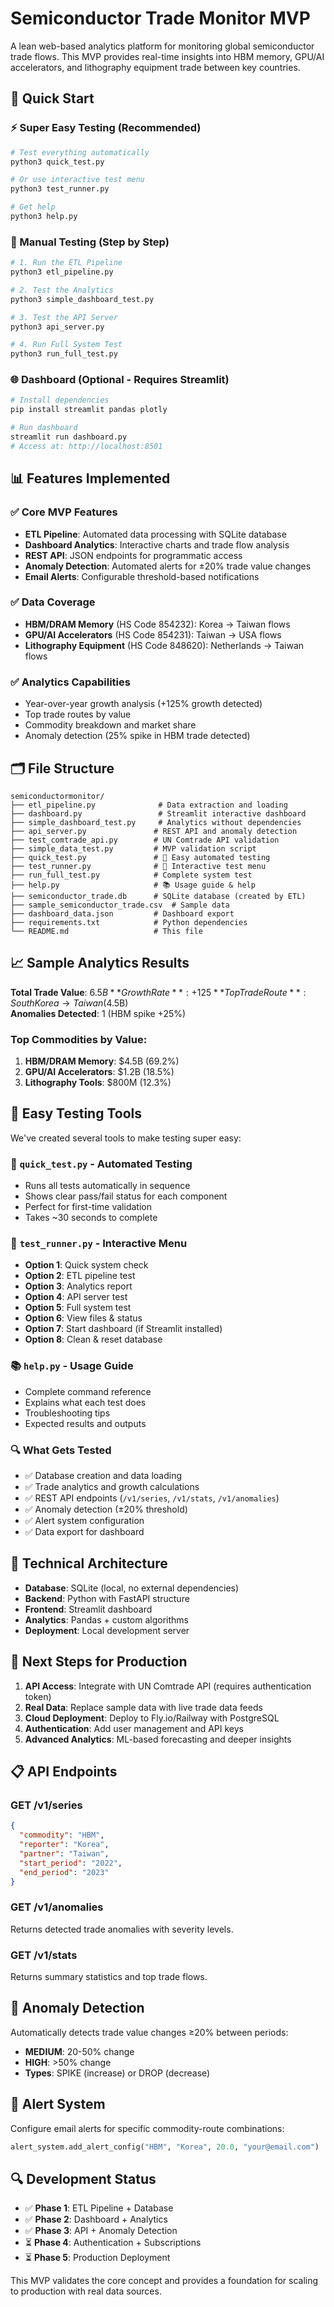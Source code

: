 # Semiconductor Trade Monitor MVP

A lean web-based analytics platform for monitoring global semiconductor trade flows. This MVP provides real-time insights into HBM memory, GPU/AI accelerators, and lithography equipment trade between key countries.

## 🚀 Quick Start

### ⚡ Super Easy Testing (Recommended)
```bash
# Test everything automatically
python3 quick_test.py

# Or use interactive test menu
python3 test_runner.py

# Get help
python3 help.py
```

### 🔧 Manual Testing (Step by Step)
```bash
# 1. Run the ETL Pipeline
python3 etl_pipeline.py

# 2. Test the Analytics  
python3 simple_dashboard_test.py

# 3. Test the API Server
python3 api_server.py

# 4. Run Full System Test
python3 run_full_test.py
```

### 🌐 Dashboard (Optional - Requires Streamlit)
```bash
# Install dependencies
pip install streamlit pandas plotly

# Run dashboard
streamlit run dashboard.py
# Access at: http://localhost:8501
```

## 📊 Features Implemented

### ✅ Core MVP Features
- **ETL Pipeline**: Automated data processing with SQLite database
- **Dashboard Analytics**: Interactive charts and trade flow analysis  
- **REST API**: JSON endpoints for programmatic access
- **Anomaly Detection**: Automated alerts for ±20% trade value changes
- **Email Alerts**: Configurable threshold-based notifications

### ✅ Data Coverage
- **HBM/DRAM Memory** (HS Code 854232): Korea → Taiwan flows
- **GPU/AI Accelerators** (HS Code 854231): Taiwan → USA flows  
- **Lithography Equipment** (HS Code 848620): Netherlands → Taiwan flows

### ✅ Analytics Capabilities
- Year-over-year growth analysis (+125% growth detected)
- Top trade routes by value
- Commodity breakdown and market share
- Anomaly detection (25% spike in HBM trade detected)

## 🗂️ File Structure

```
semiconductormonitor/
├── etl_pipeline.py              # Data extraction and loading
├── dashboard.py                 # Streamlit interactive dashboard
├── simple_dashboard_test.py     # Analytics without dependencies
├── api_server.py               # REST API and anomaly detection
├── test_comtrade_api.py        # UN Comtrade API validation
├── simple_data_test.py         # MVP validation script
├── quick_test.py               # 🚀 Easy automated testing
├── test_runner.py              # 🎯 Interactive test menu
├── run_full_test.py            # Complete system test
├── help.py                     # 📚 Usage guide & help
├── semiconductor_trade.db      # SQLite database (created by ETL)
├── sample_semiconductor_trade.csv  # Sample data
├── dashboard_data.json         # Dashboard export
├── requirements.txt            # Python dependencies
└── README.md                   # This file
```

## 📈 Sample Analytics Results

**Total Trade Value**: $6.5B  
**Growth Rate**: +125% (2022-2023)  
**Top Trade Route**: South Korea → Taiwan ($4.5B)  
**Anomalies Detected**: 1 (HBM spike +25%)

### Top Commodities by Value:
1. **HBM/DRAM Memory**: $4.5B (69.2%)
2. **GPU/AI Accelerators**: $1.2B (18.5%)  
3. **Lithography Tools**: $800M (12.3%)

## 🧪 Easy Testing Tools

We've created several tools to make testing super easy:

### 🚀 `quick_test.py` - Automated Testing
- Runs all tests automatically in sequence
- Shows clear pass/fail status for each component
- Perfect for first-time validation
- Takes ~30 seconds to complete

### 🎯 `test_runner.py` - Interactive Menu
- **Option 1**: Quick system check
- **Option 2**: ETL pipeline test
- **Option 3**: Analytics report
- **Option 4**: API server test
- **Option 5**: Full system test
- **Option 6**: View files & status
- **Option 7**: Start dashboard (if Streamlit installed)
- **Option 8**: Clean & reset database

### 📚 `help.py` - Usage Guide
- Complete command reference
- Explains what each test does
- Troubleshooting tips
- Expected results and outputs

### 🔍 What Gets Tested
- ✅ Database creation and data loading
- ✅ Trade analytics and growth calculations
- ✅ REST API endpoints (`/v1/series`, `/v1/stats`, `/v1/anomalies`)
- ✅ Anomaly detection (±20% threshold)
- ✅ Alert system configuration
- ✅ Data export for dashboard

## 🔧 Technical Architecture

- **Database**: SQLite (local, no external dependencies)
- **Backend**: Python with FastAPI structure
- **Frontend**: Streamlit dashboard
- **Analytics**: Pandas + custom algorithms
- **Deployment**: Local development server

## 🎯 Next Steps for Production

1. **API Access**: Integrate with UN Comtrade API (requires authentication token)
2. **Real Data**: Replace sample data with live trade data feeds
3. **Cloud Deployment**: Deploy to Fly.io/Railway with PostgreSQL
4. **Authentication**: Add user management and API keys
5. **Advanced Analytics**: ML-based forecasting and deeper insights

## 📋 API Endpoints

### GET /v1/series
```json
{
  "commodity": "HBM",
  "reporter": "Korea", 
  "partner": "Taiwan",
  "start_period": "2022",
  "end_period": "2023"
}
```

### GET /v1/anomalies
Returns detected trade anomalies with severity levels.

### GET /v1/stats  
Returns summary statistics and top trade flows.

## 🚨 Anomaly Detection

Automatically detects trade value changes ≥20% between periods:
- **MEDIUM**: 20-50% change
- **HIGH**: >50% change
- **Types**: SPIKE (increase) or DROP (decrease)

## 📧 Alert System

Configure email alerts for specific commodity-route combinations:
```python
alert_system.add_alert_config("HBM", "Korea", 20.0, "your@email.com")
```

## 🔍 Development Status

- ✅ **Phase 1**: ETL Pipeline + Database
- ✅ **Phase 2**: Dashboard + Analytics  
- ✅ **Phase 3**: API + Anomaly Detection
- ⏳ **Phase 4**: Authentication + Subscriptions
- ⏳ **Phase 5**: Production Deployment

This MVP validates the core concept and provides a foundation for scaling to production with real data sources.